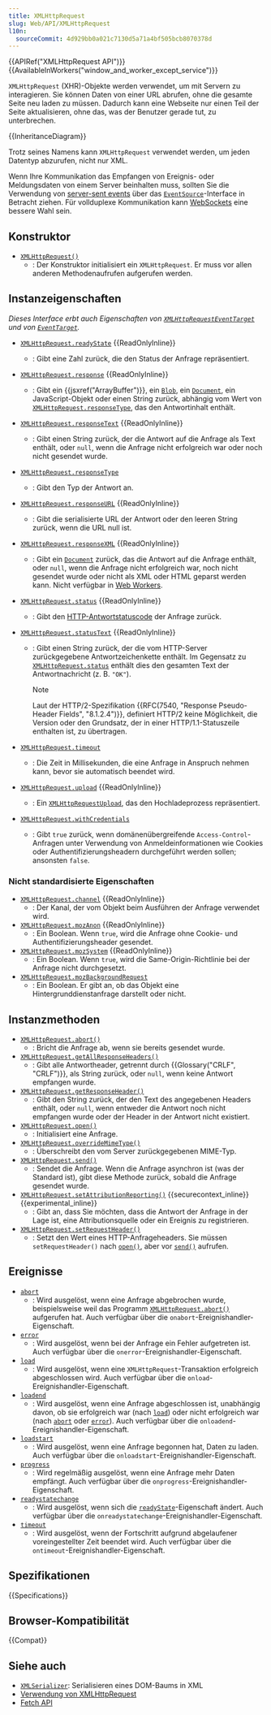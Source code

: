```yaml
---
title: XMLHttpRequest
slug: Web/API/XMLHttpRequest
l10n:
  sourceCommit: 4d929bb0a021c7130d5a71a4bf505bcb8070378d
---
```


{{APIRef("XMLHttpRequest API")}} {{AvailableInWorkers("window_and_worker_except_service")}}

`XMLHttpRequest` (XHR)-Objekte werden verwendet, um mit Servern zu interagieren. Sie können Daten von einer URL abrufen, ohne die gesamte Seite neu laden zu müssen. Dadurch kann eine Webseite nur einen Teil der Seite aktualisieren, ohne das, was der Benutzer gerade tut, zu unterbrechen.

{{InheritanceDiagram}}

Trotz seines Namens kann `XMLHttpRequest` verwendet werden, um jeden Datentyp abzurufen, nicht nur XML.

Wenn Ihre Kommunikation das Empfangen von Ereignis- oder Meldungsdaten von einem Server beinhalten muss, sollten Sie die Verwendung von [server-sent events](/de/docs/Web/API/Server-sent_events) über das [`EventSource`](/de/docs/Web/API/EventSource)-Interface in Betracht ziehen. Für vollduplexe Kommunikation kann [WebSockets](/de/docs/Web/API/WebSockets_API) eine bessere Wahl sein.

## Konstruktor

- [`XMLHttpRequest()`](/de/docs/Web/API/XMLHttpRequest/XMLHttpRequest)
  - : Der Konstruktor initialisiert ein `XMLHttpRequest`. Er muss vor allen anderen Methodenaufrufen aufgerufen werden.

## Instanzeigenschaften

_Dieses Interface erbt auch Eigenschaften von [`XMLHttpRequestEventTarget`](/de/docs/Web/API/XMLHttpRequestEventTarget) und von [`EventTarget`](/de/docs/Web/API/EventTarget)._

- [`XMLHttpRequest.readyState`](/de/docs/Web/API/XMLHttpRequest/readyState) {{ReadOnlyInline}}
  - : Gibt eine Zahl zurück, die den Status der Anfrage repräsentiert.
- [`XMLHttpRequest.response`](/de/docs/Web/API/XMLHttpRequest/response) {{ReadOnlyInline}}
  - : Gibt ein {{jsxref("ArrayBuffer")}}, ein [`Blob`](/de/docs/Web/API/Blob), ein [`Document`](/de/docs/Web/API/Document), ein JavaScript-Objekt oder einen String zurück, abhängig vom Wert von [`XMLHttpRequest.responseType`](/de/docs/Web/API/XMLHttpRequest/responseType), das den Antwortinhalt enthält.
- [`XMLHttpRequest.responseText`](/de/docs/Web/API/XMLHttpRequest/responseText) {{ReadOnlyInline}}
  - : Gibt einen String zurück, der die Antwort auf die Anfrage als Text enthält, oder `null`, wenn die Anfrage nicht erfolgreich war oder noch nicht gesendet wurde.
- [`XMLHttpRequest.responseType`](/de/docs/Web/API/XMLHttpRequest/responseType)
  - : Gibt den Typ der Antwort an.
- [`XMLHttpRequest.responseURL`](/de/docs/Web/API/XMLHttpRequest/responseURL) {{ReadOnlyInline}}
  - : Gibt die serialisierte URL der Antwort oder den leeren String zurück, wenn die URL null ist.
- [`XMLHttpRequest.responseXML`](/de/docs/Web/API/XMLHttpRequest/responseXML) {{ReadOnlyInline}}
  - : Gibt ein [`Document`](/de/docs/Web/API/Document) zurück, das die Antwort auf die Anfrage enthält, oder `null`, wenn die Anfrage nicht erfolgreich war, noch nicht gesendet wurde oder nicht als XML oder HTML geparst werden kann. Nicht verfügbar in [Web Workers](/de/docs/Web/API/Web_Workers_API).
- [`XMLHttpRequest.status`](/de/docs/Web/API/XMLHttpRequest/status) {{ReadOnlyInline}}
  - : Gibt den [HTTP-Antwortstatuscode](/de/docs/Web/HTTP/Reference/Status) der Anfrage zurück.
- [`XMLHttpRequest.statusText`](/de/docs/Web/API/XMLHttpRequest/statusText) {{ReadOnlyInline}}

  - : Gibt einen String zurück, der die vom HTTP-Server zurückgegebene Antwortzeichenkette enthält. Im Gegensatz zu [`XMLHttpRequest.status`](/de/docs/Web/API/XMLHttpRequest/status) enthält dies den gesamten Text der Antwortnachricht (z. B. `"OK"`).

    > [!NOTE]
    > Laut der HTTP/2-Spezifikation {{RFC(7540, "Response Pseudo-Header Fields", "8.1.2.4")}}, definiert HTTP/2 keine Möglichkeit, die Version oder den Grundsatz, der in einer HTTP/1.1-Statuszeile enthalten ist, zu übertragen.

- [`XMLHttpRequest.timeout`](/de/docs/Web/API/XMLHttpRequest/timeout)
  - : Die Zeit in Millisekunden, die eine Anfrage in Anspruch nehmen kann, bevor sie automatisch beendet wird.
- [`XMLHttpRequest.upload`](/de/docs/Web/API/XMLHttpRequest/upload) {{ReadOnlyInline}}
  - : Ein [`XMLHttpRequestUpload`](/de/docs/Web/API/XMLHttpRequestUpload), das den Hochladeprozess repräsentiert.
- [`XMLHttpRequest.withCredentials`](/de/docs/Web/API/XMLHttpRequest/withCredentials)
  - : Gibt `true` zurück, wenn domänenübergreifende `Access-Control`-Anfragen unter Verwendung von Anmeldeinformationen wie Cookies oder Authentifizierungsheadern durchgeführt werden sollen; ansonsten `false`.

### Nicht standardisierte Eigenschaften

- [`XMLHttpRequest.channel`](/de/docs/Web/API/XMLHttpRequest/channel) {{ReadOnlyInline}}
  - : Der Kanal, der vom Objekt beim Ausführen der Anfrage verwendet wird.
- [`XMLHttpRequest.mozAnon`](/de/docs/Web/API/XMLHttpRequest/mozAnon) {{ReadOnlyInline}}
  - : Ein Boolean. Wenn `true`, wird die Anfrage ohne Cookie- und Authentifizierungsheader gesendet.
- [`XMLHttpRequest.mozSystem`](/de/docs/Web/API/XMLHttpRequest/mozSystem) {{ReadOnlyInline}}
  - : Ein Boolean. Wenn `true`, wird die Same-Origin-Richtlinie bei der Anfrage nicht durchgesetzt.
- [`XMLHttpRequest.mozBackgroundRequest`](/de/docs/Web/API/XMLHttpRequest/mozBackgroundRequest)
  - : Ein Boolean. Er gibt an, ob das Objekt eine Hintergrunddienstanfrage darstellt oder nicht.

## Instanzmethoden

- [`XMLHttpRequest.abort()`](/de/docs/Web/API/XMLHttpRequest/abort)
  - : Bricht die Anfrage ab, wenn sie bereits gesendet wurde.
- [`XMLHttpRequest.getAllResponseHeaders()`](/de/docs/Web/API/XMLHttpRequest/getAllResponseHeaders)
  - : Gibt alle Antwortheader, getrennt durch {{Glossary("CRLF", "CRLF")}}, als String zurück, oder `null`, wenn keine Antwort empfangen wurde.
- [`XMLHttpRequest.getResponseHeader()`](/de/docs/Web/API/XMLHttpRequest/getResponseHeader)
  - : Gibt den String zurück, der den Text des angegebenen Headers enthält, oder `null`, wenn entweder die Antwort noch nicht empfangen wurde oder der Header in der Antwort nicht existiert.
- [`XMLHttpRequest.open()`](/de/docs/Web/API/XMLHttpRequest/open)
  - : Initialisiert eine Anfrage.
- [`XMLHttpRequest.overrideMimeType()`](/de/docs/Web/API/XMLHttpRequest/overrideMimeType)
  - : Überschreibt den vom Server zurückgegebenen MIME-Typ.
- [`XMLHttpRequest.send()`](/de/docs/Web/API/XMLHttpRequest/send)
  - : Sendet die Anfrage. Wenn die Anfrage asynchron ist (was der Standard ist), gibt diese Methode zurück, sobald die Anfrage gesendet wurde.
- [`XMLHttpRequest.setAttributionReporting()`](/de/docs/Web/API/XMLHttpRequest/setAttributionReporting) {{securecontext_inline}} {{experimental_inline}}
  - : Gibt an, dass Sie möchten, dass die Antwort der Anfrage in der Lage ist, eine Attributionsquelle oder ein Ereignis zu registrieren.
- [`XMLHttpRequest.setRequestHeader()`](/de/docs/Web/API/XMLHttpRequest/setRequestHeader)
  - : Setzt den Wert eines HTTP-Anfrageheaders. Sie müssen `setRequestHeader()` nach [`open()`](/de/docs/Web/API/XMLHttpRequest/open), aber vor [`send()`](/de/docs/Web/API/XMLHttpRequest/send) aufrufen.

## Ereignisse

- [`abort`](/de/docs/Web/API/XMLHttpRequest/abort_event)
  - : Wird ausgelöst, wenn eine Anfrage abgebrochen wurde, beispielsweise weil das Programm [`XMLHttpRequest.abort()`](/de/docs/Web/API/XMLHttpRequest/abort) aufgerufen hat.
    Auch verfügbar über die `onabort`-Ereignishandler-Eigenschaft.
- [`error`](/de/docs/Web/API/XMLHttpRequest/error_event)
  - : Wird ausgelöst, wenn bei der Anfrage ein Fehler aufgetreten ist.
    Auch verfügbar über die `onerror`-Ereignishandler-Eigenschaft.
- [`load`](/de/docs/Web/API/XMLHttpRequest/load_event)
  - : Wird ausgelöst, wenn eine `XMLHttpRequest`-Transaktion erfolgreich abgeschlossen wird.
    Auch verfügbar über die `onload`-Ereignishandler-Eigenschaft.
- [`loadend`](/de/docs/Web/API/XMLHttpRequest/loadend_event)
  - : Wird ausgelöst, wenn eine Anfrage abgeschlossen ist, unabhängig davon, ob sie erfolgreich war (nach [`load`](/de/docs/Web/API/XMLHttpRequest/load_event)) oder nicht erfolgreich war (nach [`abort`](/de/docs/Web/API/XMLHttpRequest/abort_event) oder [`error`](/de/docs/Web/API/XMLHttpRequest/error_event)).
    Auch verfügbar über die `onloadend`-Ereignishandler-Eigenschaft.
- [`loadstart`](/de/docs/Web/API/XMLHttpRequest/loadstart_event)
  - : Wird ausgelöst, wenn eine Anfrage begonnen hat, Daten zu laden.
    Auch verfügbar über die `onloadstart`-Ereignishandler-Eigenschaft.
- [`progress`](/de/docs/Web/API/XMLHttpRequest/progress_event)
  - : Wird regelmäßig ausgelöst, wenn eine Anfrage mehr Daten empfängt.
    Auch verfügbar über die `onprogress`-Ereignishandler-Eigenschaft.
- [`readystatechange`](/de/docs/Web/API/XMLHttpRequest/readystatechange_event)
  - : Wird ausgelöst, wenn sich die [`readyState`](/de/docs/Web/API/XMLHttpRequest/readyState)-Eigenschaft ändert.
    Auch verfügbar über die `onreadystatechange`-Ereignishandler-Eigenschaft.
- [`timeout`](/de/docs/Web/API/XMLHttpRequest/timeout_event)
  - : Wird ausgelöst, wenn der Fortschritt aufgrund abgelaufener voreingestellter Zeit beendet wird.
    Auch verfügbar über die `ontimeout`-Ereignishandler-Eigenschaft.

## Spezifikationen

{{Specifications}}

## Browser-Kompatibilität

{{Compat}}

## Siehe auch

- [`XMLSerializer`](/de/docs/Web/API/XMLSerializer): Serialisieren eines DOM-Baums in XML
- [Verwendung von XMLHttpRequest](/de/docs/Web/API/XMLHttpRequest_API/Using_XMLHttpRequest)
- [Fetch API](/de/docs/Web/API/Fetch_API)
